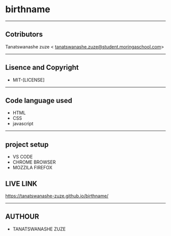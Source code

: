 # birthname

-----
 ## Cotributors
 Tanatswanashe zuze <	tanatswanashe.zuze@student.moringaschool.com>

 ---

 ## Lisence and Copyright
   
   + MIT-[LICENSE]

---

  ## Code language used
  
  + HTML
  + CSS
  + javascript

----

## project setup

+ VS CODE
+ CHROME BROWSER 
+ MOZZILA FIREFOX

## LIVE LINK
 <https://tanatswanashe-zuze.github.io/birthname/>


---
## AUTHOUR

+ TANATSWANASHE ZUZE

